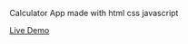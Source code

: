 Calculator App made with html css javascript 

[Live Demo](https://yogendraraj02.github.io/calculator-js-app/)

